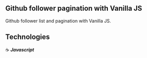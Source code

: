 ## Github follower pagination with Vanilla JS

Github follower list and pagination with Vanilla JS.

## Technologies

:coffee: **_Javascript_**
